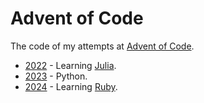 # Advent of Code

The code of my attempts at [Advent of Code](https://adventofcode.com/).

* [2022](https://github.com/voroninman/advent-of-code/tree/main/2022) - Learning [Julia](https://julialang.org/).
* [2023](https://github.com/voroninman/advent-of-code/tree/main/2023) - Python.
* [2024](https://github.com/voroninman/advent-of-code/tree/main/2024) - Learning [Ruby](https://www.ruby-lang.org/en/).
